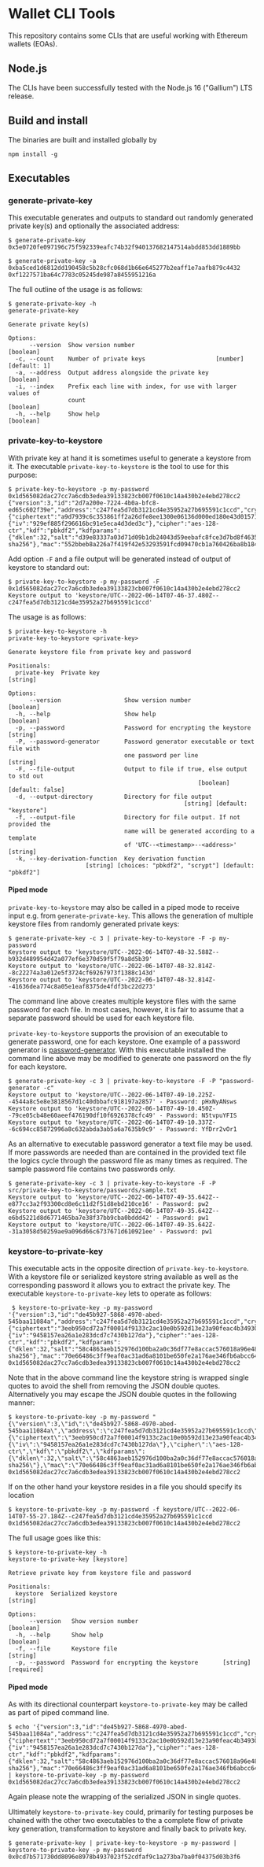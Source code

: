 # Wallet CLI Tools

This repository contains some CLIs that are useful working with Ethereum wallets (EOAs).

## Node.js
The CLIs have been successfully tested with the Node.js 16 ("Gallium") LTS release.

## Build and install
The binaries are built and installed globally by 
```
npm install -g
```

## Executables

### generate-private-key
This executable generates and outputs to standard out randomly generated private key(s) and optionally the associated address:
```shell
$ generate-private-key
0x5e0720fe097196c75f592339eafc74b32f940137682147514abdd853dd1889bb
```

```shell
$ generate-private-key -a
0xba5ced1d6812dd190458c5b28cfc068d1b66e645277b2eaff1e7aafb879c4432 0xf1227571ba64c7783c05245de987a8455951216a
```

The full outline of the usage is as follows:
```shell
$ generate-private-key -h
generate-private-key

Generate private key(s)

Options:
      --version  Show version number                                   [boolean]
  -c, --count    Number of private keys                    [number] [default: 1]
  -a, --address  Output address alongside the private key              [boolean]
  -i, --index    Prefix each line with index, for use with larger values of
                 count                                                 [boolean]
  -h, --help     Show help                                             [boolean]
```

### private-key-to-keystore

With private key at hand it is sometimes useful to generate a keystore from it. The executable `private-key-to-keystore` is the tool to use for this purpose:
```shell
$ private-key-to-keystore -p my-password 0x1d565082dac27cc7a6cdb3edea39133823cb007f0610c14a430b2e4ebd278cc2
{"version":3,"id":"2d7a200e-7224-4b0a-bfc8-ed65c602f39e","address":"c247fea5d7db3121cd4e35952a27b695591c1ccd","crypto":{"ciphertext":"a9d7939c6c353861ff2a26dfe8ee1300e06136d000ed180e43d015716b0411df","cipherparams":{"iv":"929ef885f296616bc91e5eca4d3ded3c"},"cipher":"aes-128-ctr","kdf":"pbkdf2","kdfparams":{"dklen":32,"salt":"d39e83337a03d71d09b1db24043d59eebafc8fce3d7bd8f46357a8a356d94fca","c":262144,"prf":"hmac-sha256"},"mac":"552bbeb8a226a7f419f42e53293591fcd09470cb1a760426ba8b1848076fe749"}}
```

Add option `-F` and a file output will be generated instead of output of keystore to standard out:
```shell
$ private-key-to-keystore -p my-password -F 0x1d565082dac27cc7a6cdb3edea39133823cb007f0610c14a430b2e4ebd278cc2
Keystore output to 'keystore/UTC--2022-06-14T07-46-37.480Z--c247fea5d7db3121cd4e35952a27b695591c1ccd'
```

The usage is as follows:
```shell
$ private-key-to-keystore -h
private-key-to-keystore <private-key>

Generate keystore file from private key and password

Positionals:
  private-key  Private key                                              [string]

Options:
      --version                  Show version number                   [boolean]
  -h, --help                     Show help                             [boolean]
  -p, --password                 Password for encrypting the keystore   [string]
  -P, --password-generator       Password generator executable or text file with
                                 one password per line                  [string]
  -F, --file-output              Output to file if true, else output to std out
                                                      [boolean] [default: false]
  -d, --output-directory         Directory for file output
                                                  [string] [default: "keystore"]
  -f, --output-file              Directory for file output. If not provided the
                                 name will be generated according to a template
                                 of 'UTC--<timestamp>--<address>'       [string]
  -k, --key-derivation-function  Key derivation function
                      [string] [choices: "pbkdf2", "scrypt"] [default: "pbkdf2"]
```

#### Piped mode
`private-key-to-keystore` may also be called in a piped mode to receive input e.g. from `generate-private-key`. This allows the generation of multiple keystore files from randomly generated private keys:
```shell
$ generate-private-key -c 3 | private-key-to-keystore -F -p my-password
Keystore output to 'keystore/UTC--2022-06-14T07-48-32.588Z--b932d489954d42a077ef6e370d59f5f79a8d5b39'
Keystore output to 'keystore/UTC--2022-06-14T07-48-32.814Z--8c22274a3a012e5f3724cf69267973f1388c143d'
Keystore output to 'keystore/UTC--2022-06-14T07-48-32.814Z--41636dea774c8a05e1eaf8375de4fdf3bc22d273'
```

The command line above creates multiple keystore files with the same password for each file. In most cases, however, it is fair to assume that a separate password should be used for each keystore file.

`private-key-to-keystore` supports the provision of an executable to generate password, one for each keystore. One example of a password generator is [password-generator](https://www.npmjs.com/package/password-generator). With this executable installed the command line above may be modified to generate one password on the fly for each keystore.

```shell
$ generate-private-key -c 3 | private-key-to-keystore -F -P "password-generator -c"
Keystore output to 'keystore/UTC--2022-06-14T07-49-10.225Z--4544a8c5e8e3818567d1c40dbbafc918197a2857' - Password: pHxNyANsws
Keystore output to 'keystore/UTC--2022-06-14T07-49-10.450Z--79ce05cb48e60aeef476190df10f6926378cfc49' - Password: N5tvpuYFIS
Keystore output to 'keystore/UTC--2022-06-14T07-49-10.337Z--6c694cc85872996a8c632abda3ab5a6a7635b9c9' - Password: YfDrr2vOr1
```

As an alternative to executable password generator a text file may be used. If more passwords are needed than are contained in the provided text file the logics cycle through the password file as many times as required. The sample password file contains two passwords only.

```shell
$ generate-private-key -c 3 | private-key-to-keystore -F -P src/private-key-to-keystore/passwords/sample.txt
Keystore output to 'keystore/UTC--2022-06-14T07-49-35.642Z--e877cc3a2f93300cd8e6c11d2f51d8ebd210ce16' - Password: pw2
Keystore output to 'keystore/UTC--2022-06-14T07-49-35.642Z--e6bd5221d8d6771465ba7e38f37bb9cba0bddd42' - Password: pw1
Keystore output to 'keystore/UTC--2022-06-14T07-49-35.642Z--31a3058d50259ae9a096d66c6737671d610921ee' - Password: pw1
```

### keystore-to-private-key

This executable acts in the opposite direction of `private-key-to-keystore`. With a keystore file or serialized keystore string available as well as the corresponding password it allows you to extract the private key. The executable `keystore-to-private-key` lets to operate as follows:
```shell
 $ keystore-to-private-key -p my-password '{"version":3,"id":"de45b927-5868-4970-abed-545baa11084a","address":"c247fea5d7db3121cd4e35952a27b695591c1ccd","crypto":{"ciphertext":"3eeb950cd72a7f00014f9133c2ac10e0b592d13e23a90feac4b34930583c0a23","cipherparams":{"iv":"9458157ea26a1e283dcd7c7430b127da"},"cipher":"aes-128-ctr","kdf":"pbkdf2","kdfparams":{"dklen":32,"salt":"58c4863aeb152976d100ba2a0c36df77e8accac576018a96e488349562449b55","c":262144,"prf":"hmac-sha256"},"mac":"70e66486c3ff9eaf0ac31ad6a8101be650fe2a176ae346fb6abcc6499305fdf7"}}'
0x1d565082dac27cc7a6cdb3edea39133823cb007f0610c14a430b2e4ebd278cc2
```

Note that in the above command line the keystore string is wrapped single quotes to avoid the shell from removing the JSON double quotes. Alternatively you may escape the JSON double quotes in the following manner:
```shell
$ keystore-to-private-key -p my-password "{\"version\":3,\"id\":\"de45b927-5868-4970-abed-545baa11084a\",\"address\":\"c247fea5d7db3121cd4e35952a27b695591c1ccd\",\"crypto\":{\"ciphertext\":\"3eeb950cd72a7f00014f9133c2ac10e0b592d13e23a90feac4b34930583c0a23\",\"cipherparams\":{\"iv\":\"9458157ea26a1e283dcd7c7430b127da\"},\"cipher\":\"aes-128-ctr\",\"kdf\":\"pbkdf2\",\"kdfparams\":{\"dklen\":32,\"salt\":\"58c4863aeb152976d100ba2a0c36df77e8accac576018a96e488349562449b55\",\"c\":262144,\"prf\":\"hmac-sha256\"},\"mac\":\"70e66486c3ff9eaf0ac31ad6a8101be650fe2a176ae346fb6abcc6499305fdf7\"}}"
0x1d565082dac27cc7a6cdb3edea39133823cb007f0610c14a430b2e4ebd278cc2
```

If on the other hand your keystore resides in a file you should specify its location
```shell
$ keystore-to-private-key -p my-password -f keystore/UTC--2022-06-14T07-55-27.184Z--c247fea5d7db3121cd4e35952a27b695591c1ccd
0x1d565082dac27cc7a6cdb3edea39133823cb007f0610c14a430b2e4ebd278cc2
```

The full usage goes like this:
```shell
$ keystore-to-private-key -h
keystore-to-private-key [keystore]

Retrieve private key from keystore file and password

Positionals:
  keystore  Serialized keystore                                         [string]

Options:
      --version   Show version number                                  [boolean]
  -h, --help      Show help                                            [boolean]
  -f, --file      Keystore file                                         [string]
  -p, --password  Password for encrypting the keystore       [string] [required]
```

#### Piped mode

As with its directional counterpart `keystore-to-private-key` may be called as part of piped command line.
```shell
$ echo '{"version":3,"id":"de45b927-5868-4970-abed-545baa11084a","address":"c247fea5d7db3121cd4e35952a27b695591c1ccd","crypto":{"ciphertext":"3eeb950cd72a7f00014f9133c2ac10e0b592d13e23a90feac4b34930583c0a23","cipherparams":{"iv":"9458157ea26a1e283dcd7c7430b127da"},"cipher":"aes-128-ctr","kdf":"pbkdf2","kdfparams":{"dklen":32,"salt":"58c4863aeb152976d100ba2a0c36df77e8accac576018a96e488349562449b55","c":262144,"prf":"hmac-sha256"},"mac":"70e66486c3ff9eaf0ac31ad6a8101be650fe2a176ae346fb6abcc6499305fdf7"}}' | keystore-to-private-key -p my-password
0x1d565082dac27cc7a6cdb3edea39133823cb007f0610c14a430b2e4ebd278cc2
```

Again please note the wrapping of the serialized JSON in single quotes.

Ultimately `keystore-to-private-key` could, primarily for testing purposes be chained with the other two executables to the a complete flow of private key generation, transformation to keystore and finally back to private key.

```shell
$ generate-private-key | private-key-to-keystore -p my-password | keystore-to-private-key -p my-password
0x0cd7b571730dd8096e8978b4937023f52cdfaf9c1a273ba7ba0f04375d03b3f6
```